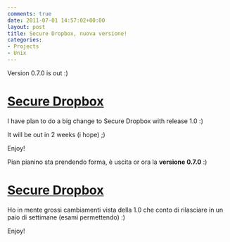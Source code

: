 ```yaml
---
comments: true
date: 2011-07-01 14:57:02+00:00
layout: post
title: Secure Dropbox, nuova versione!
categories:
- Projects
- Unix
---
```




Version 0.7.0 is out :)


# [Secure Dropbox](https://bitbucket.org/polslinux/secure-dropbox/overview)




I have plan to do a big change to Secure Dropbox with release 1.0 :)




It will be out in 2 weeks (i hope) ;)




Enjoy!





Pian pianino sta prendendo forma, è uscita or ora la **versione 0.7.0** :)


# [Secure Dropbox](https://bitbucket.org/polslinux/secure-dropbox/overview)


Ho in mente grossi cambiamenti vista della 1.0 che conto di rilasciare in un paio di settimane (esami permettendo) :)

Enjoy!
